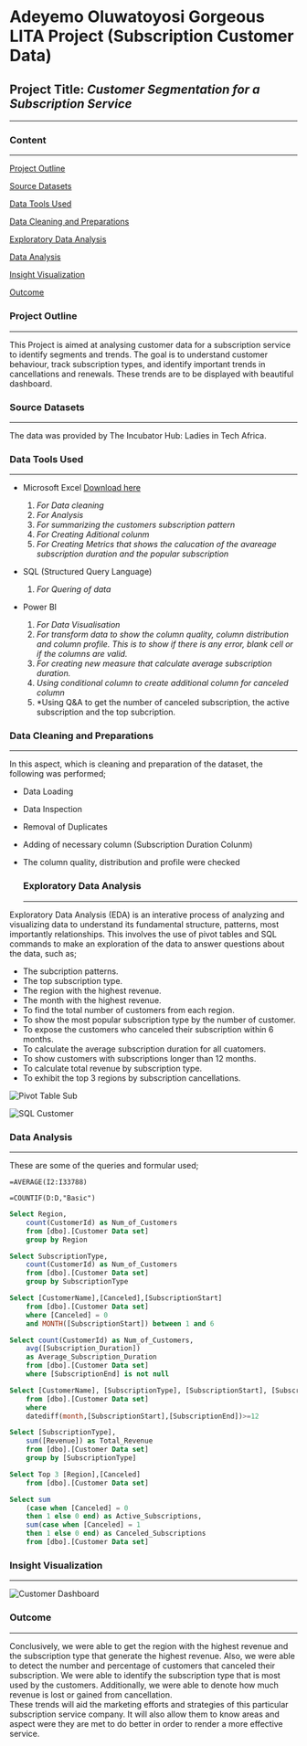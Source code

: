 # Adeyemo Oluwatoyosi Gorgeous LITA Project (Subscription Customer Data)

## Project Title: _*Customer Segmentation for a Subscription Service*_

---
### Content
---
[Project Outline](#project-outline)

[Source Datasets](#source-datasets)

[Data Tools Used](#data-tools-used)

[Data Cleaning and Preparations](#data-cleaning-and-preparations)

[Exploratory Data Analysis](#exploratory-data-analysis)

[Data Analysis](#data-analysis)

[Insight Visualization](insight-visualization)

[Outcome](outcome)

### Project Outline
---
  This Project is aimed at analysing customer data for a subscription service to identify segments and trends. The goal is to understand customer behaviour, track subscription types, and identify important trends in cancellations and renewals. These trends are to be displayed with beautiful dashboard.
  
  ### Source Datasets
---
  The data was provided by The Incubator Hub: Ladies in Tech Africa.
  
### Data Tools Used
---
  - Microsoft Excel [Download here](https://www.microsoft.com)
      1. *For Data cleaning*
      2. *For Analysis*
      3. *For summarizing the customers subscription pattern*
      4. *For Creating Aditional colunm*
      5. *For Creating Metrics that shows the calucation of the avareage subscription duration and the popular subscription*
  - SQL (Structured Query Language)
      1. *For Quering of data*
           
  - Power BI
      1. *For Data Visualisation*
      2. *For transform data to show the column quality, column distribution and column profile. This is to show if there is any error, blank cell or if the columns are valid.*
      3. *For creating new measure that calculate average subscription duration.*
      4. *Using conditional column to create additional column for canceled column*
      5. *Using Q&A to get the number of canceled subscription, the active subscription and the top subcription.

### Data Cleaning and Preparations
---
  In this aspect, which is cleaning and preparation of the dataset, the following was performed;
- Data Loading
- Data Inspection
- Removal of Duplicates
- Adding of necessary column (Subscription Duration Colunm)
- The column quality, distribution and profile were checked 
    
  ### Exploratory Data Analysis
  ---
Exploratory Data Analysis (EDA) is an interative process of analyzing and visualizing data to understand its fundamental structure, patterns, most importantly relationships.
  This involves the use of pivot tables and SQL commands to make an exploration of the data to answer questions about the data, such as;
  - The subcription patterns.
  - The top subscription type.
  - The region with the highest revenue.
  - The month with the highest revenue.
  - To find the total number of customers from each region.
  - To show the most popular subscription type by the number of customer.
  - To expose the customers who canceled their subscription within 6 months.
  - To calculate the average subscription duration for all cuatomers.
  - To show customers with subscriptions longer than 12 months.
  - To calculate total revenue by subscription type.
  - To exhibit the top 3 regions by subscription cancellations.

![Pivot Table Sub](https://github.com/user-attachments/assets/3f062709-f90e-4eff-a217-6899d303625b)

![SQL Customer](https://github.com/user-attachments/assets/80be15dd-3351-4bc3-bf60-26c9addd2eda)

### Data Analysis
---
  These are some of the queries and formular used;
```EXCEL
=AVERAGE(I2:I33788)
```
```EXCEL
=COUNTIF(D:D,"Basic")
```
```SQL
Select Region,
	count(CustomerId) as Num_of_Customers
	from [dbo].[Customer Data set]
	group by Region
```
```SQL
Select SubscriptionType,
	count(CustomerId) as Num_of_Customers
	from [dbo].[Customer Data set]
	group by SubscriptionType
```
```SQL
Select [CustomerName],[Canceled],[SubscriptionStart]
	from [dbo].[Customer Data set]
	where [Canceled] = 0
	and MONTH([SubscriptionStart]) between 1 and 6
```
```SQL
Select count(CustomerId) as Num_of_Customers,
	avg([Subscription_Duration])
	as Average_Subscription_Duration
	from [dbo].[Customer Data set]
	where [SubscriptionEnd] is not null
```
```SQL
Select [CustomerName], [SubscriptionType], [SubscriptionStart], [SubscriptionEnd]
	from [dbo].[Customer Data set]
	where 
	datediff(month,[SubscriptionStart],[SubscriptionEnd])>=12
```
```SQL
Select [SubscriptionType],
	sum([Revenue]) as Total_Revenue
	from [dbo].[Customer Data set]
	group by [SubscriptionType]
```
```SQL
Select Top 3 [Region],[Canceled]
	from [dbo].[Customer Data set]
```
```SQL
Select sum
	(case when [Canceled] = 0
	then 1 else 0 end) as Active_Subscriptions,
	sum(case when [Canceled] = 1
	then 1 else 0 end) as Canceled_Subscriptions
	from [dbo].[Customer Data set]
```

### Insight Visualization
---

![Customer Dashboard](https://github.com/user-attachments/assets/d2fd5aba-b10a-4d95-9e18-785a3dbc961f)

### Outcome
---
Conclusively, we were able to get the region with the highest revenue and the subscription type that generate the highest revenue. Also, we were able to detect the number and percentage of customers that canceled their subscription. We were able to identify the subscription type that is most used by the customers. Additionally, we were able to denote how much revenue is lost or gained from cancellation.  
These trends will aid the marketing efforts and strategies of this particular subscription service company. It will also allow them to know areas and aspect were they are met to do better in order to render a more effective service.
